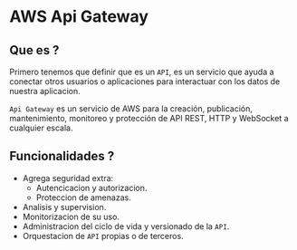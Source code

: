 # AWS Api Gateway

## Que es ?
Primero tenemos que definir que es un `API`, es un servicio que ayuda a conectar otros usuarios o aplicaciones para interactuar con los datos de nuestra aplicacion.

`Api Gateway` es un servicio de AWS para la creación, publicación, mantenimiento, monitoreo y protección de API REST, HTTP y WebSocket a cualquier escala.

## Funcionalidades ?
* Agrega seguridad extra:
    * Autencicacion y autorizacion.
    * Proteccion de amenazas.
* Analisis y supervision.
* Monitorizacion de su uso.
* Administracion del ciclo de vida y versionado de la `API`.
* Orquestacion de `API` propias o de terceros.